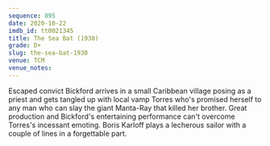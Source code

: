 ```yaml
---
sequence: 895
date: 2020-10-22
imdb_id: tt0021345
title: The Sea Bat (1930)
grade: D+
slug: the-sea-bat-1930
venue: TCM
venue_notes:
---
```


Escaped convict Bickford arrives in a small Caribbean village posing as a priest and gets tangled up with local vamp Torres who's promised herself to any man who can slay the giant Manta-Ray that killed her brother. Great production and Bickford's entertaining performance can't overcome Torres's incessant emoting. Boris Karloff plays a lecherous sailor with a couple of lines in a forgettable part.
